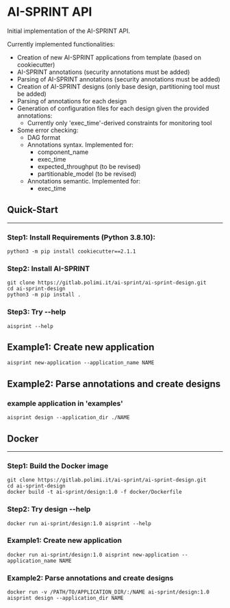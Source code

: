 # AI-SPRINT API

Initial implementation of the AI-SPRINT API. 

Currently implemented functionalities:
- Creation of new AI-SPRINT applications from template (based on cookiecutter)
- AI-SPRINT annotations (security annotations must be added)
- Parsing of AI-SPRINT annotations (security annotations must be added)
- Creation of AI-SPRINT designs (only base design, partitioning tool must be added)
- Parsing of annotations for each design
- Generation of configuration files for each design given the provided annotations:
    - Currently only 'exec_time'-derived constraints for monitoring tool
- Some error checking:
    - DAG format
    - Annotations syntax. Implemented for:
        - component_name
        - exec_time
        - expected_throughput (to be revised)
        - partitionable_model (to be revised)
    - Annotations semantic. Implemented for:
        - exec_time

## Quick-Start
---

### Step1: Install Requirements (Python 3.8.10):
```
python3 -m pip install cookiecutter==2.1.1
```

### Step2: Install AI-SPRINT 
```
git clone https://gitlab.polimi.it/ai-sprint/ai-sprint-design.git
cd ai-sprint-design
python3 -m pip install . 
```

### Step3: Try --help 
```
aisprint --help
```

## Example1: Create new application
```
aisprint new-application --application_name NAME
```

## Example2: Parse annotations and create designs 
### example application in 'examples'
```
aisprint design --application_dir ./NAME
```
## Docker
---
### Step1: Build the Docker image
```
git clone https://gitlab.polimi.it/ai-sprint/ai-sprint-design.git
cd ai-sprint-design
docker build -t ai-sprint/design:1.0 -f docker/Dockerfile
```
### Step2: Try design --help
```
docker run ai-sprint/design:1.0 aisprint --help
```

### Example1: Create new application
```
docker run ai-sprint/design:1.0 aisprint new-application --application_name NAME
```
### Example2: Parse annotations and create designs 
```
docker run -v /PATH/TO/APPLICATION_DIR/:/NAME ai-sprint/design:1.0 aisprint design --application_dir NAME
```